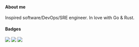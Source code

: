 #### About me
Inspired software/DevOps/SRE engineer. In love with Go & Rust.

#### Badges
![](https://images.credly.com/size/100x100/images/8b8ed108-e77d-4396-ac59-2504583b9d54/cka_from_cncfsite__281_29.png) 
![](https://images.credly.com/size/100x100/images/fd1bf1cf-dc60-4868-b3a3-9b93e8af763c/image.png)
![](https://images.credly.com/size/100x100/images/1e6611ca-8afe-4ecc-ad4d-305fba52ee7e/1_LFCS-600x600.png)
